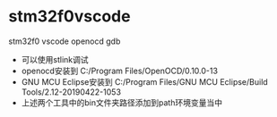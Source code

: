 # stm32f0vscode
stm32f0 vscode openocd gdb
- 可以使用stlink调试
- openocd安装到 C:/Program Files/OpenOCD/0.10.0-13
- GNU MCU Eclipse安装到 C:/Program Files/GNU MCU Eclipse/Build Tools/2.12-20190422-1053
- 上述两个工具中的bin文件夹路径添加到path环境变量当中
